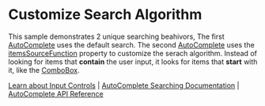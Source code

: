 Customize Search Algorithm
=============

This sample demonstrates 2 unique searching beahivors, The first [AutoComplete](https://www.grapecity.com/wijmo/api/classes/wijmo_input.autocomplete.html) uses the default search. The second [AutoComplete](https://www.grapecity.com/wijmo/api/classes/wijmo_input.autocomplete.html) uses the [itemsSourceFunction](https://www.grapecity.com/wijmo/api/classes/wijmo_input.autocomplete.html#itemssourcefunction) property to customize the serach algorithm. Instead of looking for items that **contain** the user input, it looks for items that **start** with it, like the [ComboBox](https://www.grapecity.com/wijmo/api/classes/wijmo_input.combobox.html).

[Learn about Input Controls](https://www.grapecity.com/wijmo/input-controls-javascript) | [AutoComplete Searching Documentation](https://www.grapecity.com/wijmo/docs/Topics/Input/AutoComplete/Searching) | [AutoComplete API Reference](https://www.grapecity.com/wijmo/api/classes/wijmo_input.autocomplete.html)